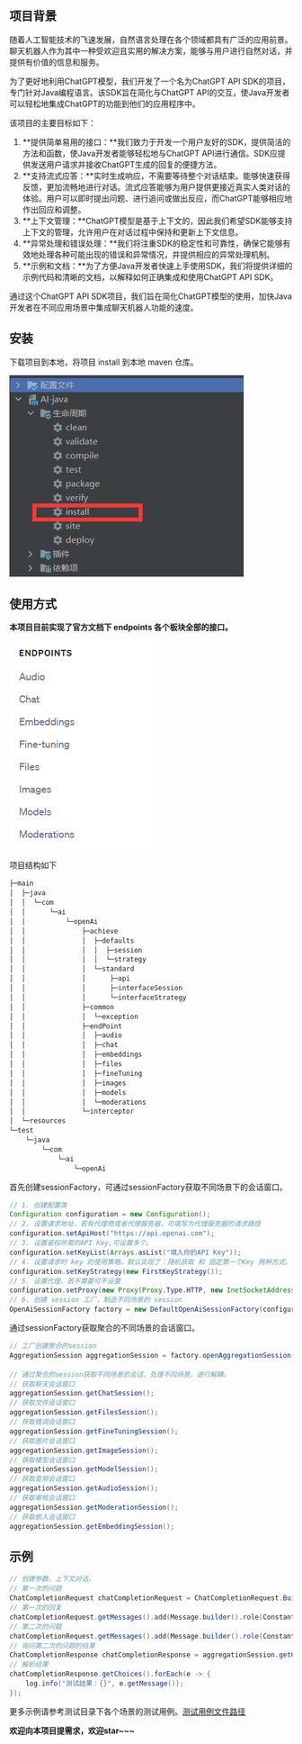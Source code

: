 ## **项目背景**

随着人工智能技术的飞速发展，自然语言处理在各个领域都具有广泛的应用前景。聊天机器人作为其中一种受欢迎且实用的解决方案，能够与用户进行自然对话，并提供有价值的信息和服务。

为了更好地利用ChatGPT模型，我们开发了一个名为ChatGPT API SDK的项目，专门针对Java编程语言。该SDK旨在简化与ChatGPT API的交互，使Java开发者可以轻松地集成ChatGPT的功能到他们的应用程序中。

该项目的主要目标如下：

1. **提供简单易用的接口：**我们致力于开发一个用户友好的SDK，提供简洁的方法和函数，使Java开发者能够轻松地与ChatGPT API进行通信。SDK应提供发送用户请求并接收ChatGPT生成的回复的便捷方法。
2. **支持流式应答：**实时生成响应，不需要等待整个对话结束。能够快速获得反馈，更加流畅地进行对话。流式应答能够为用户提供更接近真实人类对话的体验。用户可以即时提出问题、进行追问或做出反应，而ChatGPT能够相应地作出回应和调整。
3. **上下文管理：**ChatGPT模型是基于上下文的，因此我们希望SDK能够支持上下文的管理，允许用户在对话过程中保持和更新上下文信息。
4. **异常处理和错误处理：**我们将注重SDK的稳定性和可靠性，确保它能够有效地处理各种可能出现的错误和异常情况，并提供相应的异常处理机制。
5. **示例和文档：**为了方便Java开发者快速上手使用SDK，我们将提供详细的示例代码和清晰的文档，以解释如何正确集成和使用ChatGPT API SDK。

通过这个ChatGPT API SDK项目，我们旨在简化ChatGPT模型的使用，加快Java开发者在不同应用场景中集成聊天机器人功能的速度。

## 安装

下载项目到本地，将项目 install 到本地 maven 仓库。 

![image-20231205204603312](doc/img/image-20231205204603312.png)

## 使用方式

**本项目目前实现了官方文档下 endpoints 各个板块全部的接口。**

![image-20231205204355776](doc/img/image-20231205204355776.png) 

项目结构如下

```java
├─main
│  ├─java
│  │  └─com
│  │      └─ai
│  │          └─openAi
│  │              ├─achieve
│  │              │  ├─defaults
│  │              │  │  ├─session
│  │              │  │  └─strategy
│  │              │  └─standard
│  │              │      ├─api
│  │              │      ├─interfaceSession
│  │              │      └─interfaceStrategy
│  │              ├─common
│  │              │  └─exception
│  │              ├─endPoint
│  │              │  ├─audio
│  │              │  ├─chat
│  │              │  ├─embeddings
│  │              │  ├─files
│  │              │  ├─fineTuning
│  │              │  ├─images
│  │              │  ├─models
│  │              │  └─moderations
│  │              └─interceptor
│  └─resources
└─test
    └─java
        └─com
            └─ai
                └─openAi
```



首先创建sessionFactory，可通过sessionFactory获取不同场景下的会话窗口。

```java
// 1. 创建配置类
Configuration configuration = new Configuration();
// 2. 设置请求地址，若有代理商或者代理服务器，可填写为代理服务器的请求路径
configuration.setApiHost("https://api.openai.com");
// 3. 设置鉴权所需的API Key,可设置多个。
configuration.setKeyList(Arrays.asList("填入你的API Key"));
// 4. 设置请求时 key 的使用策略，默认实现了：随机获取 和 固定第一个Key 两种方式。
configuration.setKeyStrategy(new FirstKeyStrategy());
// 5. 设置代理，若不需要可不设置
configuration.setProxy(new Proxy(Proxy.Type.HTTP, new InetSocketAddress("127.0.0.1", 7890)));
// 6. 创建 session 工厂，制造不同场景的 session
OpenAiSessionFactory factory = new DefaultOpenAiSessionFactory(configuration);
```

通过sessionFactory获取聚合的不同场景的会话窗口。

```java
// 工厂创建聚合的session
AggregationSession aggregationSession = factory.openAggregationSession();

// 通过聚合的session获取不同场景的会话，处理不同场景，进行解耦。
// 获取聊天会话窗口
aggregationSession.getChatSession();
// 获取文件会话窗口
aggregationSession.getFilesSession();
// 获取微调会话窗口
aggregationSession.getFineTuningSession();
// 获取图片会话窗口
aggregationSession.getImageSession();
// 获取模型会话窗口
aggregationSession.getModelSession();
// 获取音频会话窗口
aggregationSession.getAudioSession();
// 获取审核会话窗口
aggregationSession.getModerationSession();
// 获取嵌入会话窗口
aggregationSession.getEmbeddingSession();
```

## 示例

```java
// 创建参数，上下文对话。
// 第一次的问题
ChatCompletionRequest chatCompletionRequest = ChatCompletionRequest.BuildBaseChatCompletionRequest("1+1=");
// 第一次的回复
chatCompletionRequest.getMessages().add(Message.builder().role(Constants.Role.ASSISTANT.getRoleName()).content("2").build());
// 第二次的问题
chatCompletionRequest.getMessages().add(Message.builder().role(Constants.Role.USER.getRoleName()).content("2+2=").build());
// 询问第二次的问题的结果
ChatCompletionResponse chatCompletionResponse = aggregationSession.getChatSession().chatCompletions(NULL, NULL, NULL, chatCompletionRequest);
// 解析结果
chatCompletionResponse.getChoices().forEach(e -> {
    log.info("测试结果：{}", e.getMessage());
});
```

更多示例请参考测试目录下各个场景的测试用例。[测试用例文件路径](https://github.com/mainpropath/AI-java/tree/master/src/test/java/com/ai/openAi)

**欢迎向本项目提需求，欢迎star~~~**
